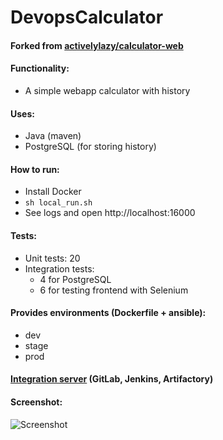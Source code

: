 # DevopsCalculator

#### Forked from [activelylazy/calculator-web](https://github.com/activelylazy/calculator-web)

#### Functionality:
- A simple webapp calculator with history

#### Uses:
- Java (maven)
- PostgreSQL (for storing history)

#### How to run:
- Install Docker
- `sh local_run.sh`
- See logs and open http://localhost:16000

#### Tests:
- Unit tests: 20
- Integration tests:
    - 4 for PostgreSQL
    - 6 for testing frontend with Selenium

#### Provides environments (Dockerfile + ansible):
- dev
- stage
- prod

#### [Integration server](https://github.com/kochetov-dmitrij/IntegrationServer) (GitLab, Jenkins, Artifactory)

#### Screenshot:
![Screenshot](https://media.discordapp.net/attachments/471031073556529171/691625995807227965/2020-03-23_15.33.55.png "Screenshot")

